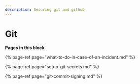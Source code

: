 ```yaml
---
description: Securing git and github
---
```


# Git

**Pages in this block**

{% page-ref page="what-to-do-in-case-of-an-incident.md" %}

{% page-ref page="setup-git-secrets.md" %}

{% page-ref page="git-commit-signing.md" %}



